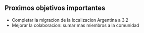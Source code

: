 ##  Proximos objetivos importantes

+ Completar la migracion de la localizacion Argentina a 3.2
+ Mejorar la colaboracion: sumar mas miembros a la comunidad

